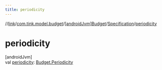 ```yaml
---
title: periodicity
---
```

//[link](../../../../index.html)/[com.tink.model.budget](../../index.html)/[[androidJvm]Budget](../index.html)/[Specification](index.html)/[periodicity](periodicity.html)



# periodicity



[androidJvm]\
val [periodicity](periodicity.html): [Budget.Periodicity](../-periodicity/index.html)




